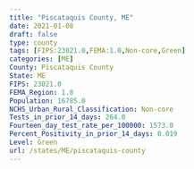 ```yaml
---
title: "Piscataquis County, ME"
date: 2021-01-08
draft: false
type: county
tags: [FIPS:23021.0,FEMA:1.0,Non-core,Green]
categories: [ME]
County: Piscataquis County
State: ME
FIPS: 23021.0
FEMA_Region: 1.0
Population: 16785.0
NCHS_Urban_Rural_Classification: Non-core
Tests_in_prior_14_days: 264.0
Fourteen_day_test_rate_per_100000: 1573.0
Percent_Positivity_in_prior_14_days: 0.019
Level: Green
url: /states/ME/piscataquis-county
---
```



